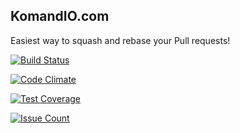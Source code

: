 ## KomandIO.com


Easiest way to squash and rebase your Pull requests!

[![Build Status](https://travis-ci.org/netoff/KomandIO.com.svg?branch=master)](https://travis-ci.org/netoff/KomandIO.com)

[![Code Climate](https://codeclimate.com/github/netoff/KomandIO.com/badges/gpa.svg)](https://codeclimate.com/github/netoff/KomandIO.com)

[![Test Coverage](https://codeclimate.com/github/netoff/KomandIO.com/badges/coverage.svg)](https://codeclimate.com/github/netoff/KomandIO.com/coverage)

[![Issue Count](https://codeclimate.com/github/netoff/KomandIO.com/badges/issue_count.svg)](https://codeclimate.com/github/netoff/KomandIO.com)